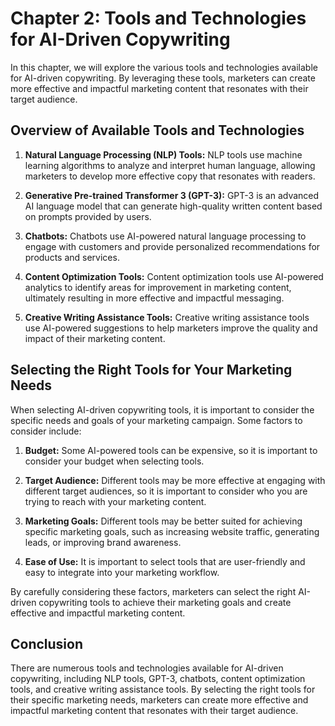 Chapter 2: Tools and Technologies for AI-Driven Copywriting
===========================================================

In this chapter, we will explore the various tools and technologies available for AI-driven copywriting. By leveraging these tools, marketers can create more effective and impactful marketing content that resonates with their target audience.

Overview of Available Tools and Technologies
--------------------------------------------

1. **Natural Language Processing (NLP) Tools:** NLP tools use machine learning algorithms to analyze and interpret human language, allowing marketers to develop more effective copy that resonates with readers.

2. **Generative Pre-trained Transformer 3 (GPT-3):** GPT-3 is an advanced AI language model that can generate high-quality written content based on prompts provided by users.

3. **Chatbots:** Chatbots use AI-powered natural language processing to engage with customers and provide personalized recommendations for products and services.

4. **Content Optimization Tools:** Content optimization tools use AI-powered analytics to identify areas for improvement in marketing content, ultimately resulting in more effective and impactful messaging.

5. **Creative Writing Assistance Tools:** Creative writing assistance tools use AI-powered suggestions to help marketers improve the quality and impact of their marketing content.

Selecting the Right Tools for Your Marketing Needs
--------------------------------------------------

When selecting AI-driven copywriting tools, it is important to consider the specific needs and goals of your marketing campaign. Some factors to consider include:

1. **Budget:** Some AI-powered tools can be expensive, so it is important to consider your budget when selecting tools.

2. **Target Audience:** Different tools may be more effective at engaging with different target audiences, so it is important to consider who you are trying to reach with your marketing content.

3. **Marketing Goals:** Different tools may be better suited for achieving specific marketing goals, such as increasing website traffic, generating leads, or improving brand awareness.

4. **Ease of Use:** It is important to select tools that are user-friendly and easy to integrate into your marketing workflow.

By carefully considering these factors, marketers can select the right AI-driven copywriting tools to achieve their marketing goals and create effective and impactful marketing content.

Conclusion
----------

There are numerous tools and technologies available for AI-driven copywriting, including NLP tools, GPT-3, chatbots, content optimization tools, and creative writing assistance tools. By selecting the right tools for their specific marketing needs, marketers can create more effective and impactful marketing content that resonates with their target audience.
